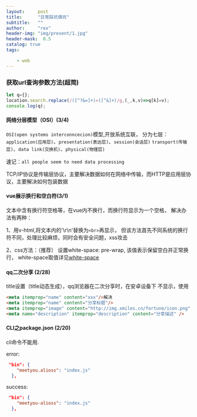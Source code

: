 ```yaml
---
layout:     post
title:      "日常踩坑填坑"
subtitle:   ""
author:     "rex"
header-img: "img/present/1.jpg"
header-mask:  0.5
catalog: true
tags:

    - web
---
```


### 获取url查询参数方法(超简)

```js
let q={};
location.search.replace(/([^?&=]+)=([^&]+)/g,(_,k,v)=>q[k]=v);
console.log(q);
```

#### 网络分层模型（OSI）(3/4)

`OSI(open systems interconncecion)`模型,开放系统互联，
分为七层：
`application(应用层)`、`presentation(表达层)`、`session(会话层)`
`transport(传输层)`、`data link(交换机)`、`physical(物理层)`

速记：`all people seem to need data processing`

TCP/IP协议是传输层协议，主要解决数据如何在网络中传输，而HTTP是应用层协议，主要解决如何包装数据

#### vue展示换行和空白符(3/1)

文本中含有换行符空格等，在vue内不换行，而换行符显示为一个空格，
解决办法有两种：

1、用v-html,将文本内的'\r\n'替换为`<br>`再显示，
但该方法首先不同系统的换行符不同，处理比较麻烦，同时会有安全问题，xss攻击

2、css方法：（推荐）
设置white-space: pre-wrap, 该值表示保留空白并正常换行，
white-space取值详见[white-space](http://www.w3school.com.cn/cssref/pr_text_white-space.asp)

#### qq二次分享 (2/28)

title设置（title动态生成），qq浏览器在二次分享时，在安卓设备下
不显示，使用

```html
<meta itemprop="name" content="xxx"/>解决
<meta itemprop="name" content="分享标题"/>
<meta itemprop="image" content="http://img.xmiles.cn/fortune/icon.png" />
<meta name="description" itemprop="description" content="分享描述" />
```

#### CLI之package.json (2/20)

cli命令不能用.

error:

```json
 "bin": {
    "meetyou.alioss": "index.js"
  },
```

success:

```json
 "bin": {
    "meetyou-alioss": "index.js"
  },
```